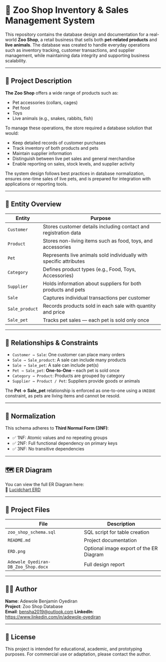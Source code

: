 # 🐾 Zoo Shop Inventory & Sales Management System

This repository contains the database design and documentation for a real-world **Zoo Shop**, a retail business that sells both **pet-related products** and **live animals**. The database was created to handle everyday operations such as inventory tracking, customer transactions, and supplier management, while maintaining data integrity and supporting business scalability.

---

## 📘 Project Description

**The Zoo Shop** offers a wide range of products such as:
- Pet accessories (collars, cages)
- Pet food
- Toys
- Live animals (e.g., snakes, rabbits, fish)

To manage these operations, the store required a database solution that would:
- Keep detailed records of customer purchases
- Track inventory of both products and pets
- Maintain supplier information
- Distinguish between live pet sales and general merchandise
- Enable reporting on sales, stock levels, and supplier activity

The system design follows best practices in database normalization, ensures one-time sales of live pets, and is prepared for integration with applications or reporting tools.

---

## 🧱 Entity Overview

| Entity         | Purpose |
|----------------|---------|
| `Customer`     | Stores customer details including contact and registration data |
| `Product`      | Stores non-living items such as food, toys, and accessories |
| `Pet`          | Represents live animals sold individually with specific attributes |
| `Category`     | Defines product types (e.g., Food, Toys, Accessories) |
| `Supplier`     | Holds information about suppliers for both products and pets |
| `Sale`         | Captures individual transactions per customer |
| `Sale_product` | Records products sold in each sale with quantity and price |
| `Sale_pet`     | Tracks pet sales — each pet is sold only once |

---

## 🔗 Relationships & Constraints

- `Customer → Sale`: One customer can place many orders
- `Sale → Sale_product`: A sale can include many products
- `Sale → Sale_pet`: A sale can include pet(s)
- `Pet → Sale_pet`: **One-to-One** – each pet is sold once
- `Category → Product`: Products are grouped by category
- `Supplier → Product / Pet`: Suppliers provide goods or animals

The **Pet → Sale_pet** relationship is enforced as one-to-one using a `UNIQUE` constraint, as pets are living items and cannot be resold.

---

## 🧠 Normalization

This schema adheres to **Third Normal Form (3NF)**:
- ✅ 1NF: Atomic values and no repeating groups
- ✅ 2NF: Full functional dependency on primary keys
- ✅ 3NF: No transitive dependencies

---

## 🗺️ ER Diagram

You can view the full ER Diagram here:  
📎 [Lucidchart ERD](https://lucid.app/lucidchart/b969963d-2b7f-4d08-bb97-2bc27998fba2/edit?invitationId=inv_e3836027-6936-4156-ac94-494568839749&page=0_0)

---

## 📁 Project Files

| File | Description |
|------|-------------|
| `zoo_shop_schema.sql` | SQL script for table creation |
| `README.md`           | Project documentation |
| `ERD.png`             | Optional image export of the ER Diagram |
| `Adewole_Oyediran-DB_Zoo_Shop.docx` | Full design report |

---

## 🧑‍💻 Author

**Name**: Adewole Benjamin Oyediran  
**Project**: Zoo Shop Database  
**Email**: bensha2019@outlook.com 
**LinkedIn**: https://www.linkedin.com/in/adewole-oyediran

---

## 📌 License

This project is intended for educational, academic, and prototyping purposes. For commercial use or adaptation, please contact the author.

